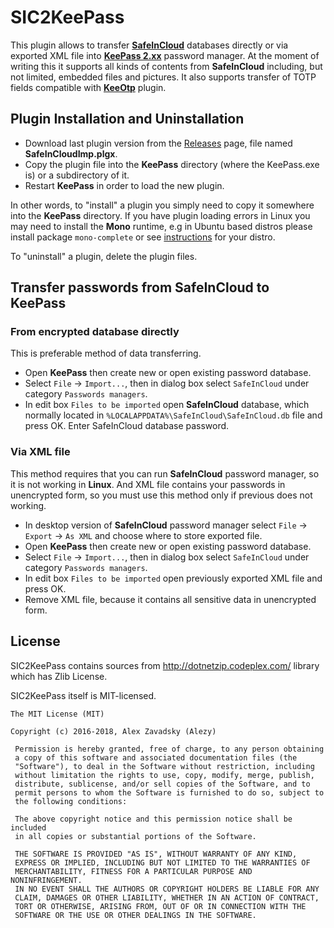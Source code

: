 # SIC2KeePass

This plugin allows to transfer **[SafeInCloud](https://www.safe-in-cloud.com/)** databases directly or via exported XML file into **[KeePass 2.xx](http://keepass.info/)** password manager. At the moment of writing this it supports all kinds of contents from **SafeInCloud** including, but not limited, embedded files and pictures. It also supports transfer of TOTP fields compatible with **[KeeOtp](https://bitbucket.org/devinmartin/keeotp/wiki/Home)** plugin.

## Plugin Installation and Uninstallation

- Download last plugin version from the [Releases](https://github.com/Alezy80/SIC2KeePass/releases) page, file named **SafeInCloudImp.plgx**.
- Copy the plugin file into the **KeePass** directory (where the KeePass.exe is) or a subdirectory of it.
- Restart **KeePass** in order to load the new plugin.

In other words, to "install" a plugin you simply need to copy it somewhere into the **KeePass** directory. If you have plugin loading errors in Linux you may need to install the **Mono** runtime, e.g in Ubuntu based distros please install package `mono-complete` or see [instructions](https://www.mono-project.com/download/stable/#download-lin) for your distro.

To "uninstall" a plugin, delete the plugin files.

## Transfer passwords from SafeInCloud to KeePass

### From encrypted database directly
This is preferable method of data transferring.
- Open **KeePass** then create new or open existing password database.
- Select `File` → `Import...`, then in dialog box select `SafeInCloud` under category `Passwords managers`.
- In edit box `Files to be imported` open **SafeInCloud** database, which normally located in `%LOCALAPPDATA%\SafeInCloud\SafeInCloud.db` file and press OK. Enter SafeInCloud database password.

### Via XML file
This method requires that you can run **SafeInCloud** password manager, so it is not working in **Linux**. And XML file contains your passwords in unencrypted form, so you must use this method only if previous does not working.
- In desktop version of **SafeInCloud** password manager select `File` → `Export` → `As XML` and choose where to store exported file.
- Open **KeePass** then create new or open existing password database.
- Select `File` → `Import...`, then in dialog box select `SafeInCloud` under category `Passwords managers`.
- In edit box `Files to be imported` open previously exported XML file and press OK.
- Remove XML file, because it contains all sensitive data in unencrypted form.

## License

SIC2KeePass contains sources from http://dotnetzip.codeplex.com/ library which has Zlib License.

SIC2KeePass itself is MIT-licensed.

```
The MIT License (MIT)

Copyright (c) 2016-2018, Alex Zavadsky (Alezy)
 
 Permission is hereby granted, free of charge, to any person obtaining
 a copy of this software and associated documentation files (the
 "Software"), to deal in the Software without restriction, including
 without limitation the rights to use, copy, modify, merge, publish,
 distribute, sublicense, and/or sell copies of the Software, and to
 permit persons to whom the Software is furnished to do so, subject to
 the following conditions:
 
 The above copyright notice and this permission notice shall be included
 in all copies or substantial portions of the Software.
 
 THE SOFTWARE IS PROVIDED "AS IS", WITHOUT WARRANTY OF ANY KIND,
 EXPRESS OR IMPLIED, INCLUDING BUT NOT LIMITED TO THE WARRANTIES OF
 MERCHANTABILITY, FITNESS FOR A PARTICULAR PURPOSE AND NONINFRINGEMENT.
 IN NO EVENT SHALL THE AUTHORS OR COPYRIGHT HOLDERS BE LIABLE FOR ANY
 CLAIM, DAMAGES OR OTHER LIABILITY, WHETHER IN AN ACTION OF CONTRACT,
 TORT OR OTHERWISE, ARISING FROM, OUT OF OR IN CONNECTION WITH THE
 SOFTWARE OR THE USE OR OTHER DEALINGS IN THE SOFTWARE.
```
